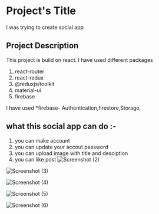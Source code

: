 # Project's Title

I was trying to create social app 

##  Project Description

This project is build on react. I have used different packages
1. react-router
2. react-redux
3. @reduxjs/toolkit
4. material-ui
5. firebase

I have used
*firebase-
Authentication,firestore,Storage, 




## what this social app can do :-
1. you can make account 
2. you can update your accout password
3. you can upload image with title and desciption
4. you can like post
![Screenshot (2)](https://user-images.githubusercontent.com/125736619/221411326-01169e72-9c85-43da-9eac-893deecc42f9.png)


![Screenshot (3)](https://user-images.githubusercontent.com/125736619/221411338-89946369-3bac-40ad-a74e-cfd4983d84a8.png)


![Screenshot (4)](https://user-images.githubusercontent.com/125736619/221411351-b2a5f668-e225-4426-8737-63256540765f.png)


![Screenshot (5)](https://user-images.githubusercontent.com/125736619/221411361-5b8ec23b-a011-4885-b39a-9cba4d89958e.png)


![Screenshot (6)](https://user-images.githubusercontent.com/125736619/221411385-7ce643f5-b294-4964-80d6-fab55df75a58.png)
